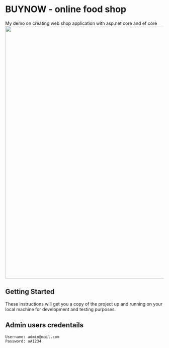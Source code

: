  # BUYNOW - online food shop 
 
 My demo on creating web shop application with asp.net core and ef core
<img src="https://user-images.githubusercontent.com/28567416/59143689-7890a080-89de-11e9-9a1d-710b7e50c391.png" width="800" heigth="800" /> 
 
## Getting Started 
 
 These instructions will get you a copy of the project up and running on your local machine for development and testing purposes.

## Admin users credentails  
    Username: admin@mail.com 
    Password: aA1234 
